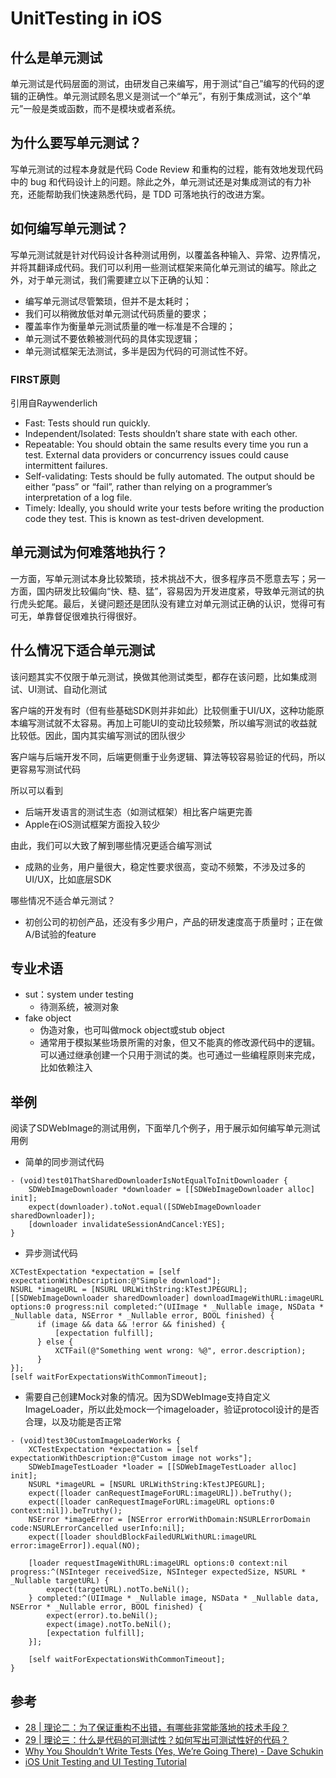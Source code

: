# UnitTesting in iOS

## 什么是单元测试

单元测试是代码层面的测试，由研发自己来编写，用于测试“自己”编写的代码的逻辑的正确性。单元测试顾名思义是测试一个“单元”，有别于集成测试，这个“单元”一般是类或函数，而不是模块或者系统。

## 为什么要写单元测试？
写单元测试的过程本身就是代码 Code Review 和重构的过程，能有效地发现代码中的 bug 和代码设计上的问题。除此之外，单元测试还是对集成测试的有力补充，还能帮助我们快速熟悉代码，是 TDD 可落地执行的改进方案。

## 如何编写单元测试？

写单元测试就是针对代码设计各种测试用例，以覆盖各种输入、异常、边界情况，并将其翻译成代码。我们可以利用一些测试框架来简化单元测试的编写。除此之外，对于单元测试，我们需要建立以下正确的认知：

- 编写单元测试尽管繁琐，但并不是太耗时；
- 我们可以稍微放低对单元测试代码质量的要求；
- 覆盖率作为衡量单元测试质量的唯一标准是不合理的；
- 单元测试不要依赖被测代码的具体实现逻辑；
- 单元测试框架无法测试，多半是因为代码的可测试性不好。

### FIRST原则

引用自Raywenderlich

- Fast: Tests should run quickly.
- Independent/Isolated: Tests shouldn’t share state with each other.
- Repeatable: You should obtain the same results every time you run a test. External data providers or concurrency issues could cause intermittent failures.
- Self-validating: Tests should be fully automated. The output should be either “pass” or “fail”, rather than relying on a programmer’s interpretation of a log file.
- Timely: Ideally, you should write your tests before writing the production code they test. This is known as test-driven development.

## 单元测试为何难落地执行？

一方面，写单元测试本身比较繁琐，技术挑战不大，很多程序员不愿意去写；另一方面，国内研发比较偏向“快、糙、猛”，容易因为开发进度紧，导致单元测试的执行虎头蛇尾。最后，关键问题还是团队没有建立对单元测试正确的认识，觉得可有可无，单靠督促很难执行得很好。

## 什么情况下适合单元测试

该问题其实不仅限于单元测试，换做其他测试类型，都存在该问题，比如集成测试、UI测试、自动化测试

客户端的开发有时（但有些基础SDK则并非如此）比较侧重于UI/UX，这种功能原本编写测试就不太容易。再加上可能UI的变动比较频繁，所以编写测试的收益就比较低。因此，国内其实编写测试的团队很少

客户端与后端开发不同，后端更侧重于业务逻辑、算法等较容易验证的代码，所以更容易写测试代码

所以可以看到

- 后端开发语言的测试生态（如测试框架）相比客户端更完善
- Apple在iOS测试框架方面投入较少

由此，我们可以大致了解到哪些情况更适合编写测试

- 成熟的业务，用户量很大，稳定性要求很高，变动不频繁，不涉及过多的UI/UX，比如底层SDK

哪些情况不适合单元测试？

- 初创公司的初创产品，还没有多少用户，产品的研发速度高于质量时；正在做A/B试验的feature

## 专业术语
- sut：system under testing
	- 待测系统，被测对象
- fake object
	- 伪造对象，也可叫做mock object或stub object
	- 通常用于模拟某些场景所需的对象，但又不能真的修改源代码中的逻辑。可以通过继承创建一个只用于测试的类。也可通过一些编程原则来完成，比如依赖注入

## 举例

阅读了SDWebImage的测试用例，下面举几个例子，用于展示如何编写单元测试用例

- 简单的同步测试代码

```
- (void)test01ThatSharedDownloaderIsNotEqualToInitDownloader {
    SDWebImageDownloader *downloader = [[SDWebImageDownloader alloc] init];
    expect(downloader).toNot.equal([SDWebImageDownloader sharedDownloader]);
    [downloader invalidateSessionAndCancel:YES];
}
```

- 异步测试代码

```
XCTestExpectation *expectation = [self expectationWithDescription:@"Simple download"];
NSURL *imageURL = [NSURL URLWithString:kTestJPEGURL];
[[SDWebImageDownloader sharedDownloader] downloadImageWithURL:imageURL options:0 progress:nil completed:^(UIImage * _Nullable image, NSData * _Nullable data, NSError * _Nullable error, BOOL finished) {
      if (image && data && !error && finished) {
          [expectation fulfill];
      } else {
          XCTFail(@"Something went wrong: %@", error.description);
      }
}];
[self waitForExpectationsWithCommonTimeout];
```

- 需要自己创建Mock对象的情况。因为SDWebImage支持自定义ImageLoader，所以此处mock一个imageloader，验证protocol设计的是否合理，以及功能是否正常

```
- (void)test30CustomImageLoaderWorks {
    XCTestExpectation *expectation = [self expectationWithDescription:@"Custom image not works"];
    SDWebImageTestLoader *loader = [[SDWebImageTestLoader alloc] init];
    NSURL *imageURL = [NSURL URLWithString:kTestJPEGURL];
    expect([loader canRequestImageForURL:imageURL]).beTruthy();
    expect([loader canRequestImageForURL:imageURL options:0 context:nil]).beTruthy();
    NSError *imageError = [NSError errorWithDomain:NSURLErrorDomain code:NSURLErrorCancelled userInfo:nil];
    expect([loader shouldBlockFailedURLWithURL:imageURL error:imageError]).equal(NO);
    
    [loader requestImageWithURL:imageURL options:0 context:nil progress:^(NSInteger receivedSize, NSInteger expectedSize, NSURL * _Nullable targetURL) {
        expect(targetURL).notTo.beNil();
    } completed:^(UIImage * _Nullable image, NSData * _Nullable data, NSError * _Nullable error, BOOL finished) {
        expect(error).to.beNil();
        expect(image).notTo.beNil();
        [expectation fulfill];
    }];
    
    [self waitForExpectationsWithCommonTimeout];
}
```

## 参考
- [28 | 理论二：为了保证重构不出错，有哪些非常能落地的技术手段？](https://time.geekbang.org/column/article/185684)
- [29 | 理论三：什么是代码的可测试性？如何写出可测试性好的代码？](https://time.geekbang.org/column/article/186691)
- [Why You Shouldn’t Write Tests (Yes, We’re Going There) - Dave Schukin](https://vimeo.com/235002959)
- [iOS Unit Testing and UI Testing Tutorial](https://www.raywenderlich.com/21020457-ios-unit-testing-and-ui-testing-tutorial)

